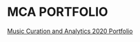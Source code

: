 # MCA PORTFOLIO
[Music Curation and Analytics 2020 Portfolio](https://github.com/LarissaKourosh/MCA-2020/html.com)
